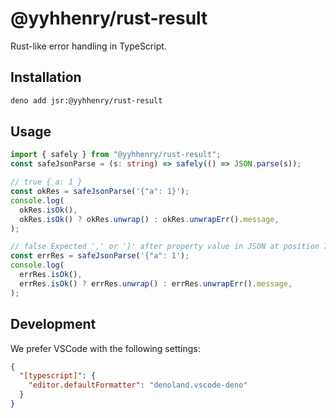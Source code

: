 # @yyhhenry/rust-result

Rust-like error handling in TypeScript.

## Installation

```sh
deno add jsr:@yyhhenry/rust-result
```

## Usage

```ts
import { safely } from "@yyhhenry/rust-result";
const safeJsonParse = (s: string) => safely(() => JSON.parse(s));

// true { a: 1 }
const okRes = safeJsonParse('{"a": 1}');
console.log(
  okRes.isOk(),
  okRes.isOk() ? okRes.unwrap() : okRes.unwrapErr().message,
);

// false Expected ',' or '}' after property value in JSON at position 7 (line 1 column 8)
const errRes = safeJsonParse('{"a": 1');
console.log(
  errRes.isOk(),
  errRes.isOk() ? errRes.unwrap() : errRes.unwrapErr().message,
);
```

## Development

We prefer VSCode with the following settings:

```json
{
  "[typescript]": {
    "editor.defaultFormatter": "denoland.vscode-deno"
  }
}
```
